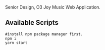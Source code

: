 Senior Design, O3 Joy Music Web Application.

## Available Scripts
```
#install npm package manager first.
npm i
yarn start
```
